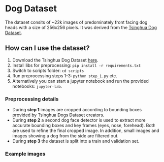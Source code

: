# Dog Dataset
The dataset consits of ~22k images of predominately front facing dog heads with a size of 256x256 pixels. It was derived from the [Tsinghua Dog Dataset](https://cg.cs.tsinghua.edu.cn/ThuDogs/).

## How can I use the dataset?
1. Download the Tsinghua Dog Dataset [here](https://cg.cs.tsinghua.edu.cn/ThuDogs/).
2. Install libs for preprocessing: `pip install -r requirements.txt`
3. Switch to scripts folder: `cd scripts`
4. Run preprocessing steps 1-3: `python step_1.py` etc.
5. Alternatively you can start a jupyter notebook and run the provided notebooks: `jupyter-lab`.


### Preprocessing details
- During **step 1** images are cropped according to bounding boxes provided by Tsinghua Dogs Dataset creators.
- During **step 2** a second dog face detector is used to extract more accurate bounding boxes and key frames (eyes, nose, forehead). Both are used to refine the final cropped image. In addition, small images and images showing a dog from the side are filtered out.
- During **step 3** the dataset is split into a train and validation set.


### Example images
